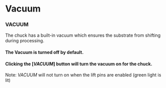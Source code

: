 # Vacuum

### VACUUM <a href="#_toc54339778" id="_toc54339778"></a>

The chuck has a built-in vacuum which ensures the substrate from shifting during processing.

#### The Vacuum is turned off by default.

#### Clicking the \[_**VACUUM**_] button will turn the vacuum on for the chuck.

Note: _VACUUM_ will not turn on when the lift pins are enabled (green light is lit)

